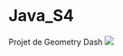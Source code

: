 # Java_S4
Projet de Geometry Dash
[![](https://jitpack.io/v/antiX19/Java_S4.svg)](https://jitpack.io/#antiX19/Java_S4)
